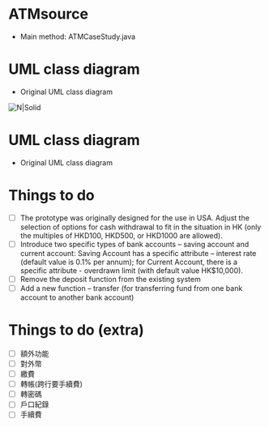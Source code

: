 # ATMsource
  - Main method: ATMCaseStudy.java

# UML class diagram
  - Original UML class diagram
  
![N|Solid](https://i.imgur.com/HMRwHd3r.jpg)

# UML class diagram
  - Original UML class diagram
  
# Things to do  
- [ ] The prototype was originally designed for the use in USA. Adjust the selection of
      options for cash withdrawal to fit in the situation in HK (only the multiples of
      HKD100, HKD500, or HKD1000 are allowed).
- [ ] Introduce two specific types of bank accounts – saving account and current account:
      Saving Account has a specific attribute – interest rate (default value is 0.1% per
      annum); for Current Account, there is a specific attribute - overdrawn limit (with
      default value HK$10,000).
- [ ] Remove the deposit function from the existing system
- [ ] Add a new function – transfer (for transferring fund from one bank account to another
      bank account)
      
# Things to do (extra)
- [ ] 額外功能
- [ ] 對外幣
- [ ] 繳費
- [ ] 轉帳(跨行要手續費)
- [ ] 轉密碼
- [ ] 戶口紀錄
- [ ] 手續費
